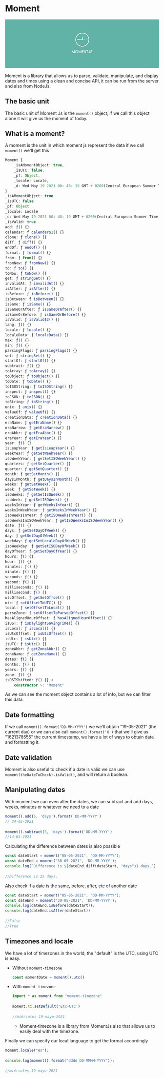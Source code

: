 # Moment

![](../../.gitbook/assets/image%20%2817%29.png)

Moment is a library that allows us to parse, validate, manipulate, and display dates and times using a clean and concise API, it can be run from the server and also from NodeJs.

## The basic unit

The basic unit of Moment Js is the `moment()` object, if we call this object alone it will give us the moment of today.

## What is a moment?

A moment is the unit in which moment js represent the data if we call `moment()` we'll get this

```typescript
Moment {
    _isAMomentObject: true,
    _isUTC: false,
    _pf: Object,
    _locale: Locale,
    _d: Wed May 19 2021 00: 48: 19 GMT + 0200(Central European Summer Time)…
}
_isAMomentObject: true
_isUTC: false
_pf: Object
_locale: Locale
_d: Wed May 19 2021 00: 48: 19 GMT + 0200(Central European Summer Time)
_isValid: true
add: ƒ() {}
calendar: ƒ calendar$1() {}
clone: ƒ clone() {}
diff: ƒ diff() {}
endOf: ƒ endOf() {}
format: ƒ format() {}
from: ƒ from() {}
fromNow: ƒ fromNow() {}
to: ƒ to() {}
toNow: ƒ toNow() {}
get: ƒ stringGet() {}
invalidAt: ƒ invalidAt() {}
isAfter: ƒ isAfter() {}
isBefore: ƒ isBefore() {}
isBetween: ƒ isBetween() {}
isSame: ƒ isSame() {}
isSameOrAfter: ƒ isSameOrAfter() {}
isSameOrBefore: ƒ isSameOrBefore() {}
isValid: ƒ isValid$2() {}
lang: ƒ() {}
locale: ƒ locale() {}
localeData: ƒ localeData() {}
max: ƒ() {}
min: ƒ() {}
parsingFlags: ƒ parsingFlags() {}
set: ƒ stringSet() {}
startOf: ƒ startOf() {}
subtract: ƒ() {}
toArray: ƒ toArray() {}
toObject: ƒ toObject() {}
toDate: ƒ toDate() {}
toISOString: ƒ toISOString() {}
inspect: ƒ inspect() {}
toJSON: ƒ toJSON() {}
toString: ƒ toString() {}
unix: ƒ unix() {}
valueOf: ƒ valueOf() {}
creationData: ƒ creationData() {}
eraName: ƒ getEraName() {}
eraNarrow: ƒ getEraNarrow() {}
eraAbbr: ƒ getEraAbbr() {}
eraYear: ƒ getEraYear() {}
year: ƒ() {}
isLeapYear: ƒ getIsLeapYear() {}
weekYear: ƒ getSetWeekYear() {}
isoWeekYear: ƒ getSetISOWeekYear() {}
quarters: ƒ getSetQuarter() {}
quarter: ƒ getSetQuarter() {}
month: ƒ getSetMonth() {}
daysInMonth: ƒ getDaysInMonth() {}
weeks: ƒ getSetWeek() {}
week: ƒ getSetWeek() {}
isoWeeks: ƒ getSetISOWeek() {}
isoWeek: ƒ getSetISOWeek() {}
weeksInYear: ƒ getWeeksInYear() {}
weeksInWeekYear: ƒ getWeeksInWeekYear() {}
isoWeeksInYear: ƒ getISOWeeksInYear() {}
isoWeeksInISOWeekYear: ƒ getISOWeeksInISOWeekYear() {}
date: ƒ() {}
days: ƒ getSetDayOfWeek() {}
day: ƒ getSetDayOfWeek() {}
weekday: ƒ getSetLocaleDayOfWeek() {}
isoWeekday: ƒ getSetISODayOfWeek() {}
dayOfYear: ƒ getSetDayOfYear() {}
hours: ƒ() {}
hour: ƒ() {}
minutes: ƒ() {}
minute: ƒ() {}
seconds: ƒ() {}
second: ƒ() {}
milliseconds: ƒ() {}
millisecond: ƒ() {}
utcOffset: ƒ getSetOffset() {}
utc: ƒ setOffsetToUTC() {}
local: ƒ setOffsetToLocal() {}
parseZone: ƒ setOffsetToParsedOffset() {}
hasAlignedHourOffset: ƒ hasAlignedHourOffset() {}
isDST: ƒ isDaylightSavingTime() {}
isLocal: ƒ isLocal() {}
isUtcOffset: ƒ isUtcOffset() {}
isUtc: ƒ isUtc() {}
isUTC: ƒ isUtc() {}
zoneAbbr: ƒ getZoneAbbr() {}
zoneName: ƒ getZoneName() {}
dates: ƒ() {}
months: ƒ() {}
years: ƒ() {}
zone: ƒ() {}
isDSTShifted: ƒ() {} <
    constructor >: "Moment"
```

As we can see the moment object contains a lot of info, but we can filter this data.

## Date formatting

If we call `moment().format('DD-MM-YYYY')` we we'll obtain "19-05-2021" \(the current day\) or we can also call `moment().format('X')` that we'll give us "1621378555" the current timestamp, we have a lot of ways to obtain data and formatting it.

## Date validation

Moment is also useful to check if a date is valid we can use `moment(theDateToCheck).isValid()`, and will return a boolean.

## Manipulating dates

With moment we can even alter the dates, we can subtract and add days, weeks, minutes or whatever we need to a date

```typescript
moment().add(5, 'days').format('DD-MM-YYYY')
// 24-05-2021

moment().subtract(5, 'days').format('DD-MM-YYYY')
//14-05-2021
```

Calculating the difference between dates is also possible

```typescript
const dateStart = moment("05-05-2021", 'DD-MM-YYYY');
const dateEnd = moment("30-05-2021", 'DD-MM-YYYY');
console.log(`Difference is ${dateEnd.diff(dateStart, "days")} days.`)

//Difference is 25 days.
```

Also check if a date is the same, before, after, etc of another date

```typescript
const dateStart = moment("05-05-2021", 'DD-MM-YYYY');
const dateEnd = moment("30-05-2021", 'DD-MM-YYYY');
console.log(dateEnd.isBefore(dateStart));
console.log(dateEnd.isAfter(dateStart))
  
//False
//True
```

## Timezones and locale

We have a lot of timezones in the world, the "default" is the UTC, using UTC is easy.

* Without `moment-timezone`

  ```typescript
  const momentDate = moment().utc()
  ```

* With `moment-timezone`

  ```typescript
  import * as moment from "moment-timezone"

  moment.tz.setDefault('Etc-UTC')

  //miércoles 19-mayo-2021
  ```

  * Moment-timezone is a library from MomentJs also that allows us to easily deal with the timezone.

Finally we can specify our local language to get the format accordingly

```typescript
moment.locale("es");

console.log(moment().format("dddd DD-MMMM-YYYY"));

//miércoles 19-mayo-2021
```



